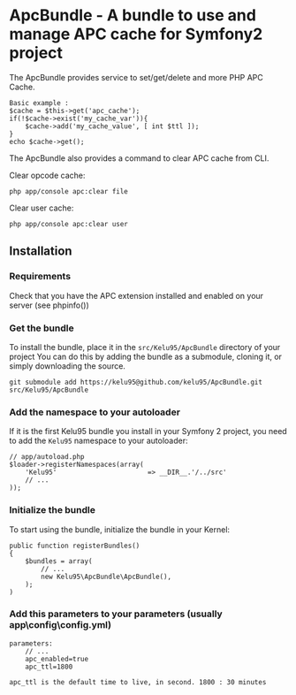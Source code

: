ApcBundle - A bundle to use and manage APC cache for Symfony2 project
=====================================================================

The ApcBundle provides service to set/get/delete and more PHP APC Cache.

	Basic example :	
	$cache = $this->get('apc_cache');
	if(!$cache->exist('my_cache_var')){
		$cache->add('my_cache_value', [ int $ttl ]);
	}
	echo $cache->get();


The ApcBundle also provides a command to clear APC cache from CLI.

Clear opcode cache:
	
	php app/console apc:clear file

Clear user cache:
	
	php app/console apc:clear user


## Installation

### Requirements

Check that you have the APC extension installed and enabled on your server (see phpinfo())

### Get the bundle

To install the bundle, place it in the `src/Kelu95/ApcBundle` directory of your project
You can do this by adding the bundle as a submodule, cloning it, or simply downloading the source.

    git submodule add https://kelu95@github.com/kelu95/ApcBundle.git src/Kelu95/ApcBundle

### Add the namespace to your autoloader

If it is the first Kelu95 bundle you install in your Symfony 2 project, you
need to add the `Kelu95` namespace to your autoloader:

    // app/autoload.php
    $loader->registerNamespaces(array(
        'Kelu95'                       => __DIR__.'/../src'
        // ...
    ));

### Initialize the bundle

To start using the bundle, initialize the bundle in your Kernel:

    public function registerBundles()
    {
        $bundles = array(
            // ...
            new Kelu95\ApcBundle\ApcBundle(),
        );
    )

### Add this parameters to your parameters (usually app\config\config.yml)
	
	parameters:
		// ...
		apc_enabled=true
    	apc_ttl=1800 

	apc_ttl is the default time to live, in second. 1800 : 30 minutes
